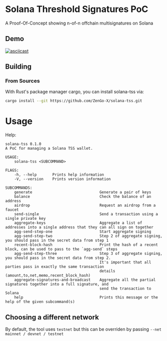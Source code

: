 # Solana Threshold Signatures PoC
A Proof-Of-Concept showing n-of-n offchain multisignatures on Solana


## Demo
[![asciicast](https://asciinema.org/a/4vxNLd8Cp5rflrMwyhX67NCJh.svg)](https://asciinema.org/a/4vxNLd8Cp5rflrMwyhX67NCJh)

## Building
### From Sources
With Rust's package manager cargo, you can install solana-tss via:

```sh
cargo install --git https://github.com/ZenGo-X/solana-tss.git
```

# Usage

Help:
```
solana-tss 0.1.0
A PoC for managing a Solana TSS wallet.

USAGE:
    solana-tss <SUBCOMMAND>

FLAGS:
    -h, --help       Prints help information
    -V, --version    Prints version information

SUBCOMMANDS:
    generate                              Generate a pair of keys
    balance                               Check the balance of an address
    airdrop                               Request an airdrop from a faucet
    send-single                           Send a transaction using a single private key
    aggregate-keys                        Aggregate a list of addresses into a single address that they can all sign on together
    agg-send-step-one                     Start aggregate signing
    agg-send-step-two                     Step 2 of aggregate signing, you should pass in the secret data from step 1
    recent-block-hash                     Print the hash of a recent block, can be used to pass to the `agg-send` steps
    agg-send-step-three                   Step 3 of aggregate signing, you should pass in the secret data from step 2.
                                          It's important that all parties pass in exactly the same transaction
                                          details (amount,to,net,memo,recent_block_hash)
    aggregate-signatures-and-broadcast    Aggregate all the partial signatures together into a full signature, and
                                          send the transaction to Solana
    help                                  Prints this message or the help of the given subcommand(s)
```

## Choosing a different network
By default, the tool uses `testnet` but this can be overriden by passing `--net mainnet / devnet / testnet`

